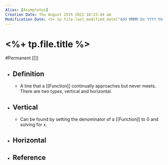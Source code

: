 ```yaml
---
Alias: [Asymptotes]
Creation Date: Thu August 25th 2022 10:23:44 am 
Modification Date: <%+ tp.file.last_modified_date("ddd MMMM Do YYYY hh:mm:ss a") %>
---
```

# <%+ tp.file.title %>
#Permanent [[]]

- ## Definition
	- A line that a [[Function]] continually approaches but never meets. There are two types, vertical and horizontal.
- ## Vertical
	- Can be found by setting the denominator of a [[Function]] to 0 and solving for x.
- ## Horizontal
- ## Reference